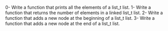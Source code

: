 0-	Write a function that prints all the elements of a list_t list.
1-	Write a function that returns the number of elements in a linked list_t list.
2-	Write a function that adds a new node at the beginning of a list_t list.
3-	Write a function that adds a new node at the end of a list_t list.
